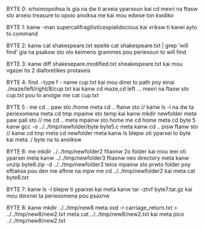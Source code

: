 BYTE 0: xrhsimopoihsa ls gia na dw ti arxeia yparxoun kai cd <onoma arxeioy> mexri na ftasw sto arxeio treasure to opoio anoiksa me <cat treasure> kai mou edwse ton kwdiko

BYTE 1: kanw -man supercalifragilisticexpialidocious kai vriksw ti kanei ayto to command

BYTE 2: kanw cat shakespeare.txt epeite cat shakespeare.txt | grep 'will find' gia na psaksw sto olo keimeno grammes pou periexoun to will find 

BYTE 3: kanw diff shakesepare.modified.txt sheakespeare.txt kai mou vgazei tis 2 diaforetikes protaseis

BYTE 4: find .-type f - name cup.txt kai mou dinei to path poy einai ./maze/left/right/8/cup.txt kai kanw cd maze,cd left ... mexri na ftasw sto cup.txt pou to anoigw me cat cup.txt

BYTE 5 : me cd .. paw sto /home meta cd .. ftanw sto // kanw ls -l na dw ta periexomena meta cd tmp mpainw sto temp kai kanw mkdir newfolder meta paw pali sto // me cd .. meta mpainw sto home me cd home meta cd byte 5 kanw gcc -o ../../tmp/newfolder/byte byte5.c meta kanw cd .. pisw ftanw sto // kanw cd tmp meta cd newfolder meta kanw ls blepw oti yparxei to byte kai meta ./ byte na to anoiksw

BYTE 6: me mkdir ../../tmp/newfolder2 fitaxnw 2o folder kai mou leei oti yparxei meta kanw ../../tmp/newfolder3 ftiaxnw neo directory meta kanw unzip byte6.zip -d ../../tmp/newfolder3 telos mpainw sto prwto folder poy eftiaksa pou den me afhne na mpw  me cd ../../tmp/newfolder2 kai meta cat byte6.txt

BYTE 7: kanw ls -l blepw ti yparxei kai meta kanw tar -ztvf byte7.tar.gz kai mou deixnei ta periexomena pou psaxnw

BYTE 8: kanw mkdir ../../tmp/new8 meta xxd -r carriage_return.txt > ../../tmp/new8/new2.txt meta cat  ../../tmp/new8/new2.txt kai meta pico  ../../tmp/new8/new2.txt
